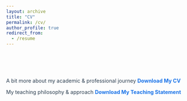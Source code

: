 ```yaml
---
layout: archive
title: "CV"
permalink: /cv/
author_profile: true
redirect_from:
  - /resume
---
```


<h2 style="margin-bottom: 4em; text-align: left;"></h2>

<p style="text-align: left; font-size: 1em; color: #2c3e50;">
  A bit more about my academic & professional journey 
  <a href="/assets/CV.pdf" target="_blank" style="font-weight: bold; text-decoration: none; color: #1a73e8;">
    Download My CV
  </a>
</p>

<p style="text-align: left; font-size: 1em; color: #2c3e50;">
  My teaching philosophy & approach 
  <a href="/assets/My Teaching Statement.pdf" target="_blank" style="font-weight: bold; text-decoration: none; color: #1a73e8;">
    Download My Teaching Statement
  </a>
</p>
